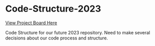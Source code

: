 # Code-Structure-2023

[View Project Board Here](https://github.com/iron-claw-972/Code-Structure-2023/projects/1)

Code Structure for our future 2023 repository. Need to make several decisions about our code process and structure.

